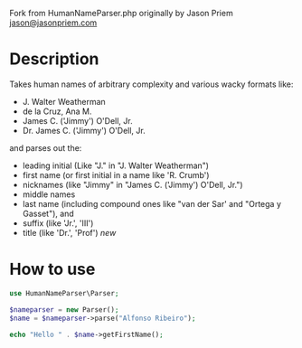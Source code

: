 Fork from HumanNameParser.php originally by Jason Priem <jason@jasonpriem.com>

# Description
Takes human names of arbitrary complexity and various wacky formats like:

* J. Walter Weatherman
* de la Cruz, Ana M.
* James C. ('Jimmy') O'Dell, Jr.
* Dr. James C. ('Jimmy') O'Dell, Jr.

and parses out the:

- leading initial (Like "J." in "J. Walter Weatherman")
- first name (or first initial in a name like 'R. Crumb')
- nicknames (like "Jimmy" in "James C. ('Jimmy') O'Dell, Jr.")
- middle names
- last name (including compound ones like "van der Sar' and "Ortega y Gasset"), and
- suffix (like 'Jr.', 'III')
- title (like 'Dr.', 'Prof') *new*


# How to use

```php
use HumanNameParser\Parser;

$nameparser = new Parser();
$name = $nameparser->parse("Alfonso Ribeiro");

echo "Hello " . $name->getFirstName();
```
